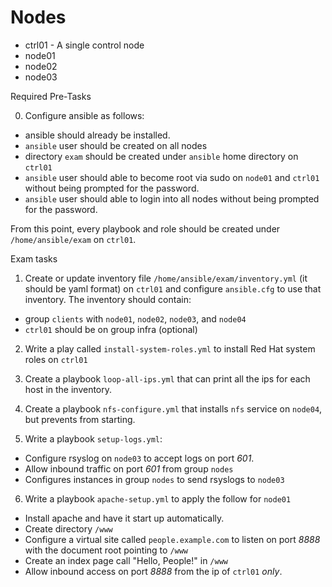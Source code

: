 # Nodes

- ctrl01 - A single control node
- node01
- node02
- node03

Required Pre-Tasks

0.  Configure ansible as follows:

  - ansible should already be installed.
  - `ansible` user should be created on all nodes
  - directory `exam` should be created under `ansible` home directory on `ctrl01`
  - `ansible` user should able to become root via sudo on `node01` and `ctrl01` without being prompted for the password.
  - `ansible` user should able to login into all nodes without being prompted for the password.

From this point, every playbook and role should be created under `/home/ansible/exam` on `ctrl01`.

Exam tasks

1. Create or update inventory file `/home/ansible/exam/inventory.yml` (it should be yaml format) on `ctrl01` and configure `ansible.cfg` to use that inventory. The inventory should contain:

- group `clients` with `node01`, `node02`, `node03`, and `node04`
- `ctrl01` should be on group infra (optional)

2. Write a play called `install-system-roles.yml` to install Red Hat system roles on `ctrl01`

3. Create a playbook `loop-all-ips.yml` that can print all the ips for each host in the inventory.

4. Create a playbook `nfs-configure.yml` that installs `nfs` service on `node04`, but prevents from starting.

5. Write a playbook `setup-logs.yml`:

 - Configure rsyslog on `node03` to accept logs on port *601*.
 - Allow inbound traffic on port *601* from group `nodes`
 - Configures instances in group `nodes` to send rsyslogs to `node03`

6. Write a playbook `apache-setup.yml` to apply the follow for `node01`

- Install apache and have it start up automatically.
- Create directory `/www`
- Configure a virtual site called `people.example.com` to listen on port *8888* with the document root pointing to `/www`
- Create an index page call "Hello, People!" in `/www`
- Allow inbound access on port *8888* from the ip of `ctrl01` *only*.
